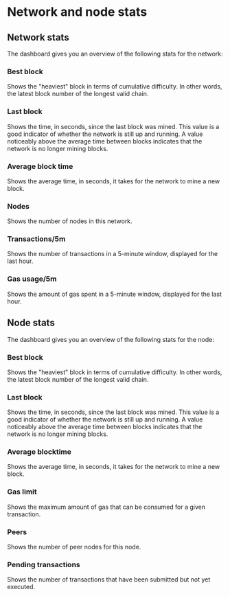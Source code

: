 # Network and node stats

## Network stats

The dashboard gives you an overview of the following stats for the network:

### Best block

Shows the "heaviest" block in terms of cumulative difficulty. In other words, the latest block number of the longest valid chain.

### Last block

Shows the time, in seconds, since the last block was mined. This value is a good indicator of whether the network is still up and running. A value noticeably above the average time between blocks indicates that the network is no longer mining blocks.

### Average block time

Shows the average time, in seconds, it takes for the network to mine a new block.

### Nodes

Shows the number of nodes in this network.

### Transactions/5m

Shows the number of transactions in a 5-minute window, displayed for the last hour.

### Gas usage/5m

Shows the amount of gas spent in a 5-minute window, displayed for the last hour.

## Node stats

The dashboard gives you an overview of the following stats for the node:

### Best block

Shows the "heaviest" block in terms of cumulative difficulty. In other words, the latest block number of the longest valid chain.

### Last block

Shows the time, in seconds, since the last block was mined. This value is a good indicator of whether the network is still up and running. A value noticeably above the average time between blocks indicates that the network is no longer mining blocks.

### Average blocktime

Shows the average time, in seconds, it takes for the network to mine a new block.

### Gas limit

Shows the maximum amount of gas that can be consumed for a given transaction.

### Peers

Shows the number of peer nodes for this node.

### Pending transactions

Shows the number of transactions that have been submitted but not yet executed.
